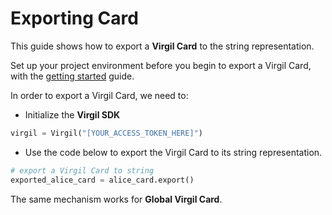 # Exporting Card

This guide shows how to export a **Virgil Card** to the string representation.

Set up your project environment before you begin to export a Virgil Card, with the [getting started](/documentation/guides/configuration/client.md) guide.

In order to export a Virgil Card, we need to:

- Initialize the **Virgil SDK**

```python
virgil = Virgil("[YOUR_ACCESS_TOKEN_HERE]")
```

- Use the code below to export the Virgil Card to its string representation.

```python
# export a Virgil Card to string
exported_alice_card = alice_card.export()
```

The same mechanism works for **Global Virgil Card**.
